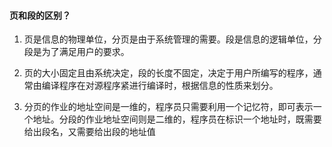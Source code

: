 #### 页和段的区别？

1. ⻚是信息的物理单位，分⻚是由于系统管理的需要。段是信息的逻辑单位，分段是为了满⾜⽤户的要求。

2. ⻚的⼤⼩固定且由系统决定，段的⻓度不固定，决定于⽤户所编写的程序，通常由编译程序在对源程序紧进⾏编译时，根据信息的性质来划分。

3. 分⻚的作业的地址空间是⼀维的，程序员只需要利⽤⼀个记忆符，即可表示⼀个地址。分段的作业地址空间则是⼆维的，程序员在标识⼀个地址时，既需要给出段名，⼜需要给出段的地址值